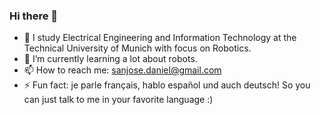 ### Hi there 👋

- 🔭 I study Electrical Engineering and Information Technology at the Technical University of Munich with focus on Robotics.
- 🌱 I’m currently learning a lot about robots.
- 📫 How to reach me: sanjose.daniel@gmail.com
- ⚡ Fun fact: je parle français, hablo español und auch deutsch! So you can just talk to me in your favorite language :)
